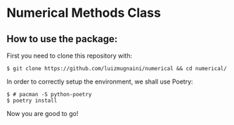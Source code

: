 # Numerical Methods Class

## How to use the package:

First you need to clone this repository with:
```console
$ git clone https://github.com/luizmugnaini/numerical && cd numerical/
```
In order to correctly setup the environment, we shall use Poetry:
```console
$ # pacman -S python-poetry
$ poetry install
```
Now you are good to go!
